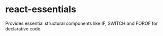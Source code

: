 # react-essentials
Provides essential structural components like IF, SWITCH and FOROF for declarative code.
